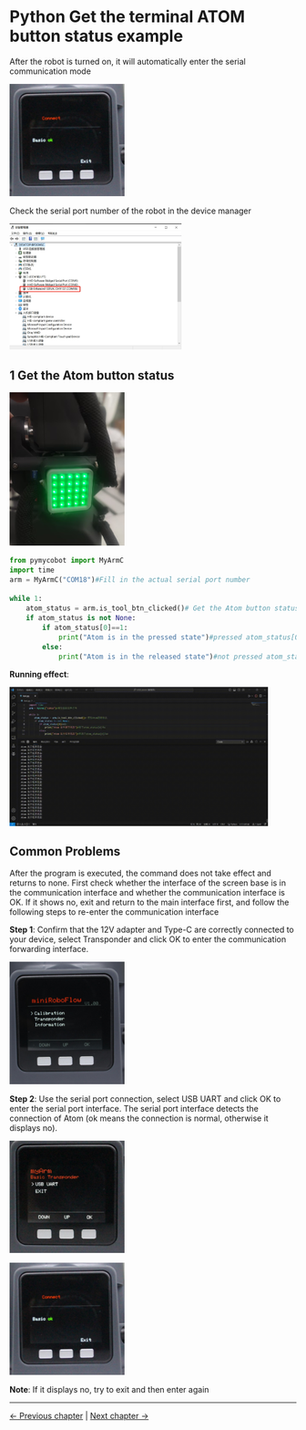 # Python Get the terminal ATOM button status example

After the robot is turned on, it will automatically enter the serial communication mode

<img src="./img/2.jpg" alt="" width="40%" height="40%">

Check the serial port number of the robot in the device manager

<img src="./img/3.jpg" alt="" width="60%" height="40%">

## 1 Get the Atom button status

<img src="./img/6.jpg" alt="" width="40%" height="20%">

```python
from pymycobot import MyArmC
import time
arm = MyArmC("COM18")#Fill in the actual serial port number

while 1:
    atom_status = arm.is_tool_btn_clicked()# Get the Atom button status
    if atom_status is not None:
        if atom_status[0]==1:
            print("Atom is in the pressed state")#pressed atom_status[0] is 1
        else:
            print("Atom is in the released state")#not pressed atom_status[0] is 0
```
**Running effect**:

<img src="./img/4.gif" alt="" width="90%" height="40%">

## Common Problems
After the program is executed, the command does not take effect and returns to none. First check whether the interface of the screen base is in the communication interface and whether the communication interface is OK. If it shows no, exit and return to the main interface first, and follow the following steps to re-enter the communication interface

**Step 1**: Confirm that the 12V adapter and Type-C are correctly connected to your device, select Transponder and click OK to enter the communication forwarding interface.

<img src="./img/0.jpg" alt="" width="40%" height="40%">

**Step 2**: Use the serial port connection, select USB UART and click OK to enter the serial port interface. The serial port interface detects the connection of Atom (ok means the connection is normal, otherwise it displays no).

<img src="./img/1.jpg" alt="" width="40%" height="40%">

<p>

<img src="./img/2.jpg" alt="" width="40%" height="40%">

**Note**: If it displays no, try to exit and then enter again

---
[← Previous chapter](./get_angles) | [Next chapter →](./get_io.md)

